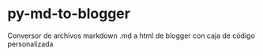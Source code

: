 # py-md-to-blogger
Conversor de archivos markdown .md a html de blogger con caja de código personalizada
